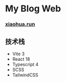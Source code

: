 # My Blog Web
### [xiaohua.run](https:xiaohua.run)

## 技术栈
- Vite 3
- React 18
- Typescript 4
- SCSS
- TailwindCSS
